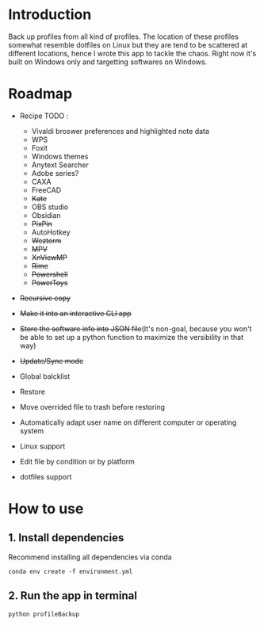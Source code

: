 # Introduction
Back up profiles from all kind of profiles. The location of these profiles somewhat resemble dotfiles on Linux but they are tend to be scattered at different locations, hence I wrote this app to tackle the chaos. Right now it's built on Windows only and targetting softwares on Windows.
# Roadmap
* Recipe TODO :
    * Vivaldi broswer preferences and highlighted note data
    * WPS
    * Foxit
    * Windows themes
    * Anytext Searcher
    * Adobe series?
    * CAXA
    * FreeCAD
    * ~~Kate~~
    * OBS studio
    * Obsidian
    * ~~PixPin~~
    * AutoHotkey
    * ~~Wezterm~~
    * ~~MPV~~
    * ~~XnViewMP~~
    * ~~Rime~~
    * ~~Powershell~~
    * ~~PowerToys~~

* ~~Recursive copy~~
* ~~Make it into an interactive CLI app~~
* ~~Store the software info into JSON file~~(It's non-goal, because you won't be able to set up a python function to maximize the versibility in that way)
* ~~Update/Sync mode~~
* Global balcklist
* Restore
* Move overrided file to trash before restoring
* Automatically adapt user name on different computer or operating system
* Linux support
* Edit file by condition or by platform
* dotfiles support
# How to use
## 1. Install dependencies
Recommend installing all dependencies via conda
```shell
conda env create -f environment.yml
```
## 2. Run the app in terminal
```shell
python profileBackup
```

